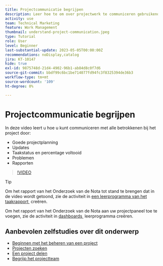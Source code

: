 ```yaml
---
title: Projectcommunicatie begrijpen
description: Leer hoe te om over projectwerk te communiceren gebruikend goede projectplanning, updates, taakstatus, volledig percentage, kwesties, en rapporten.
activity: use
team: Technical Marketing
feature: Work Management
thumbnail: understand-project-communication.jpeg
type: Tutorial
role: User
level: Beginner
last-substantial-update: 2023-05-05T00:00:00Z
recommendations: noDisplay,catalog
jira: KT-10147
hide: true
exl-id: 9875748d-21d4-4902-96b1-ab84d8c0f7d6
source-git-commit: bbdf99c6bc1be714077fd94fc3f8325394de36b3
workflow-type: tm+mt
source-wordcount: '109'
ht-degree: 0%

---
```


# Projectcommunicatie begrijpen

In deze video leert u hoe u kunt communiceren met alle betrokkenen bij het project door:

* Goede projectplanning
* Updates
* Taakstatus en percentage voltooid
* Problemen
* Rapporten

>[!VIDEO](https://video.tv.adobe.com/v/3419150/?quality=12&learn=on&enablevpops=1)

>[!TIP]
>
>Om het rapport van het Onderzoek van de Nota tot stand te brengen dat in de video wordt getoond, zie de activiteit in [&#x200B; een leerprogramma van het taakrapport &#x200B;](https://experienceleague.adobe.com/docs/workfront-learn/tutorials-workfront/reporting/basic-reporting/create-a-task-report.html?lang=en) creëren.
>
>Om het rapport van het Onderzoek van de Nota aan uw projectpaneel toe te voegen, zie de activiteit in [&#x200B; dashboards &#x200B;](https://experienceleague.adobe.com/docs/workfront-learn/tutorials-workfront/reporting/basic-reporting/create-dashboards.html?lang=en) leerprogramma creëren.

## Aanbevolen zelfstudies over dit onderwerp

* [Beginnen met het beheren van een project](/help/manage-work/projects/getting-started-manage-a-project.md)
* [Projecten zoeken](/help/manage-work/projects/find-projects.md)
* [Een project delen](/help/manage-work/projects/share-a-project.md)
* [Begrijp het projectteam](/help/manage-work/projects/understand-the-project-team.md)
